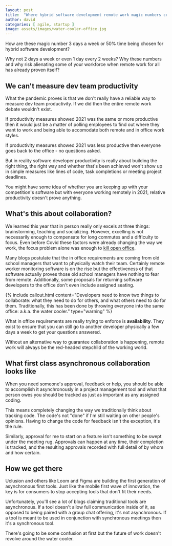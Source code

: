 ```yaml
---
layout: post
title:  "Where hybrid software development remote work magic numbers come from"
author: david
categories: [ agile, startup ]
image: assets/images/water-cooler-office.jpg
---
```

How are these magic number 3 days a week or 50% time being chosen for hybrid software development? 

Why not 2 days a week or even 1 day every 2 weeks? Why these numbers and why risk alienating some of 
your workforce when remote work for all has already proven itself?

## We can't measure dev team productivity
What the pandemic proves is that we don't really have a reliable way to measure dev team productivity. If we did
then the entire remote work debate wouldn't exist. 

If productivity measures showed 2021 was the same or more productive
then it would just be a matter of polling employees to find out where they want to work and being able to accomodate
both remote and in office work styles.

If productivity measures showed 2021 was less productive then everyone goes back to the office - no questions asked.

But in reality software developer productivity is really about building the right thing, the right way and whether
that's been achieved won't show up in simple measures like lines of code, task completions or meeting project deadlines.

You might have some idea of whether you are keeping up with your competition's software but with everyone working
remotely in 2021, relative productivity doesn't prove anything.

## What's this about collaboration?
We learned this year that in person really only excels at three things: brainstorming, teaching and socializing. 
However, excelling is not necessarily enough to compensate for long commutes and a difficulty to focus. Even before 
Covid these factors were already changing the way we work, the focus problem alone was enough to 
[kill open office](https://www.fastcompany.com/90626329/these-architects-popularized-the-open-office-now-they-say-the-open-office-is-dead).

Many blogs postulate that the in office requirements are coming from old school managers that want to physically watch
their team. Certainly remote worker monitoring software is on the rise but the effectiveness of that software actually
proves those old school managers have nothing to fear from remote. Additionally, some proposals for returning
software developers to the office don't even include assigned seating.

{% include callout.html
content="Developers need to know two things to collaborate: what they need to do for others, and what others need to do
for them. Traditionally, this has been done by throwing everyone into the same office: a.k.a. the water cooler."
type="warning" %}

What in office requirements are really trying to enforce is **availability**. They exist to ensure that you can still
go to another developer physically a few days a week to get your questions answered.

Without an alternative way to guarantee collaboration is happening, remote work will always be the red-headed
stepchild of the working world.

## What first class asynchronous collaboration looks like
When you need someone's approval, feedback or help, you should be able to accomplish it asynchronously in a project
management tool and what that person owes you should be tracked as just as important as any assigned coding.

This means completely changing the way we traditionally think about tracking code. The code's not "done" if I'm still 
waiting on other people's opinions. Having to change the code for feedback isn't the exception, it's the rule.

Similarly, approval for me to start on a feature isn't something to be swept under the meeting rug. Approvals can
happen at any time, their completion is tracked, and the resulting approvals recorded with full detail of by whom and
how certain.

## How we get there
Uclusion and others like Loom and Figma are building the first generation of asynchronous first tools.  Just like 
the mobile first wave of innovation, the key is for consumers to stop accepting tools that don't fit their needs.

Unfortunately, you'll see a lot of blogs claiming traditional tools are asynchronous. If a tool doesn't allow 
full communication inside of it, as opposed to being paired with a group chat offering, it's not asynchronous. If a tool
is meant to be used in conjunction with synchronous meetings then it's a synchronous tool.

There's going to be some confusion at first but the future of work doesn't revolve around the water cooler.